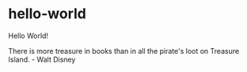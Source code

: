 # hello-world
Hello World!

There is more treasure in books than in all the pirate's loot on Treasure Island. - Walt Disney
